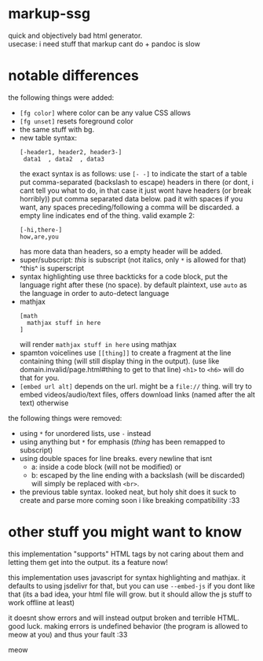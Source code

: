 # markup-ssg
quick and objectively bad html generator.  
usecase: i need stuff that markup cant do + pandoc is slow  

# notable differences
the following things were added:
- `[fg color]` where color can be any value CSS allows
- `[fg unset]` resets foreground color
- the same stuff with bg.
- new table syntax:
  ```
  [-header1, header2, header3-]
   data1  , data2  , data3
  ```
  the exact syntax is as follows:
  use `[- -]` to indicate the start of a table
  put comma-separated (backslash to escape) headers in there
  (or dont, i cant tell you what to do, in that case it just wont have headers (or break horribly))
  put comma separated data below. pad it with spaces if you want, any
  spaces preceding/following a comma will be discarded.
  a empty line indicates end of the thing.
  valid example 2:
  ```
  [-hi,there-]
  how,are,you
  ```
  has more data than headers, so a empty header will be added.
- super/subscript:
  _this_ is subscript (not italics, only `*` is allowed for that)
  ^this^ is superscript
- syntax highlighting
  use three backticks for a code block, put the language right after these (no space).
  by default plaintext, use `auto` as the language in order to auto-detect language
- mathjax
  ```
  [math
    mathjax stuff in here
  ]
  ```
  will render `mathjax stuff in here` using mathjax
- spamton voicelines
  use `[[thing]]` to create a fragment at the line containing thing (will still display thing in the output).
  (use like domain.invalid/page.html#thing to get to that line)
  `<h1>` to `<h6>` will do that for you.
- `[embed url alt]` depends on the url. might be a `file://` thing.
  will try to embed videos/audio/text files, offers download links (named after the alt text) otherwise
  
the following things were removed:
- using `*` for unordered lists, use `-` instead
- using anything but `*` for emphasis (_thing_ has been remapped to subscript)
- using double spaces for line breaks. every newline that isnt
  - a: inside a code block (will not be modified)  or
  - b: escaped by the line ending with a backslash (will be discarded)
  will simply be replaced with `<br>`.
- the previous table syntax. looked neat, but holy shit does it suck to create and parse
more coming soon i like breaking compatibility :33

# other stuff you might want to know
this implementation "supports" HTML tags by not caring about them
and letting them get into the output. its a feature now!

this implementation uses javascript for syntax highlighting and mathjax.
it defaults to using jsdelivr for that, but you can use `--embed-js` if you dont like that
(its a bad idea, your html file will grow. but it should allow the js stuff to work offline at least)

it doesnt show errors and will instead output broken and terrible HTML. good luck.
making errors is undefined behavior (the program is allowed to meow at you) and thus your fault :33

meow
